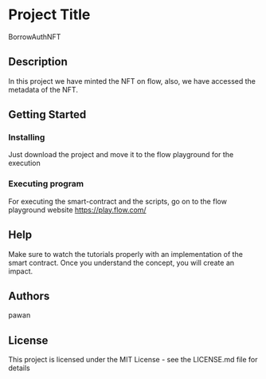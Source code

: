 # Project Title

BorrowAuthNFT

## Description

In this project we have minted the NFT on flow, also, we have accessed the metadata of the NFT.

## Getting Started

### Installing

Just download the project and move it to the flow playground for the execution

### Executing program

For executing the smart-contract and the scripts, go on to the flow playground website https://play.flow.com/

## Help

Make sure to watch the tutorials properly with an implementation of the smart contract. Once you understand the concept, you will create an impact. 

## Authors
pawan

## License

This project is licensed under the MIT License - see the LICENSE.md file for details
